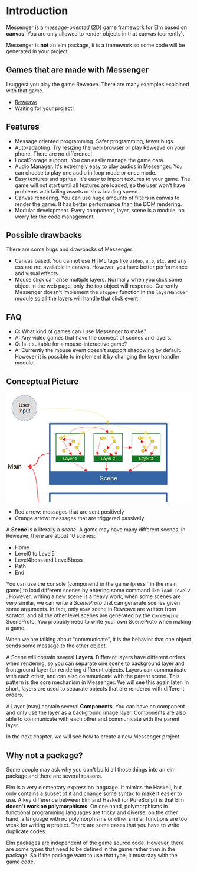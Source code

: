# Introduction

Messenger is a *message-oriented* (2D) game framework for Elm based on **canvas**. You are only allowed to render objects in that canvas (currently).

Messenger is **not** an elm package, it is a framework so some code will be generated in your project.

## Games that are made with Messenger

I suggest you play the game Reweave. There are many examples explained with that game.

- [Reweave](https://focs.ji.sjtu.edu.cn/silverfocs/demo/2022/p2team01/)
- Waiting for your project!

## Features

- Message oriented programming.
  Safer programming, fewer bugs.
- Auto-adapting.
  Try resizing the web browser or play Reweave on your phone. There are no difference!
- LocalStorage support.
  You can easily manage the game data.
- Audio Manager.
  It's extremely easy to play audios in Messenger. You can choose to play one audio in loop mode or once mode.
- Easy textures and sprites.
  It's easy to import textures to your game. The game will not start until all textures are loaded, so the user won't have problems with failing assets or slow loading speed.
- Canvas rendering.
  You can use huge amounts of filters in canvas to render the game. It has better performance than the DOM rendering.
- Modular development.
  Every component, layer, scene is a module, no worry for the code management.

## Possible drawbacks

There are some bugs and drawbacks of Messenger:

- Canvas based.
  You cannot use HTML tags like `video`, `a`, `b`, etc. and any css are not available in canvas. However, you have better performance and visual effects.
- Mouse click can arise multiple layers.
  Normally when you click some object in the web page, only the top object will response. Currently Messenger doesn't implement the `Stopper` function in the `layerHandler` module so all the layers will handle that click event.

## FAQ

- Q: What kind of games can I use Messenger to make?
- A: Any video games that have the concept of scenes and layers.
- Q: Is it suitable for a mouse-interactive game?
- A: Currently the mouse event doesn't support shadowing by default. However it is possible to implement it by changing the layer handler module.

## Conceptual Picture

![](imgs/concept.png)

- Red arrow: messages that are sent positively
- Orange arrow: messages that are triggered passively

A **Scene** is a literally a *scene*. A game may have many different scenes. In Reweave, there are about 10 scenes:

- Home
- Level0 to Level5
- Level4boss and Level5boss
- Path
- End

You can use the console (component) in the game (press \` in the main game) to load different scenes by entering some command like `load Level2 `. However, writing a new scene is a heavy work, when some scenes are very similar, we can write a *SceneProto* that can generate scenes given some arguments. In fact, only `Home` scene in Reweave are written from scratch, and all the other level scenes are generated by the `CoreEngine` SceneProto. You probably need to write your own SceneProto when making a game.

When we are talking about "communicate", it is the behavior that one object sends some message to the other object.

A Scene will contain several **Layers**. Different layers have different orders when rendering, so you can separate one scene to background layer and frontground layer for rendering different objects. Layers can communicate with each other, and can also communicate with the parent scene. This pattern is the core mechanism in Messenger. We will see this again later. In short, layers are used to separate objects that are rendered with different orders.

A Layer (may) contain several **Components**. You can have no component and only use the layer as a background image layer. Components are also able to communicate with each other and communicate with the parent layer.

In the next chapter, we will see how to create a new Messenger project.

## Why not a package?

Some people may ask why you don't build all those things into an elm package and there are several reasons.

Elm is a very elementary expression language. It mimics the Haskell, but only contains a subset of it and change some syntax to make it easier to use. A key difference between Elm and Haskell (or PureScript) is that Elm **doesn't work on polymorphisms**. On one hand, polymorphisms in functional programming languages are tricky and diverse, on the other hand, a language with no polymorphisms or other similar functions are too weak for writing a project. There are some cases that you have to write duplicate codes.

Elm packages are independent of the game source code. However, there are some types that need to be defined in the game rather than in the package. So if the package want to use that type, it must stay with the game code.
